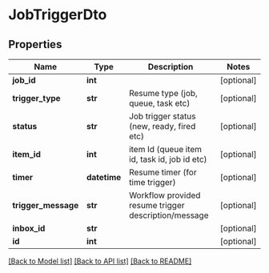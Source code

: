 # JobTriggerDto

## Properties
Name | Type | Description | Notes
------------ | ------------- | ------------- | -------------
**job_id** | **int** |  | [optional] 
**trigger_type** | **str** | Resume type (job, queue, task etc) | [optional] 
**status** | **str** | Job trigger status (new, ready, fired etc) | [optional] 
**item_id** | **int** | item Id (queue item id, task id, job id etc) | [optional] 
**timer** | **datetime** | Resume timer (for time trigger) | [optional] 
**trigger_message** | **str** | Workflow provided resume trigger description/message | [optional] 
**inbox_id** | **str** |  | [optional] 
**id** | **int** |  | [optional] 

[[Back to Model list]](../README.md#documentation-for-models) [[Back to API list]](../README.md#documentation-for-api-endpoints) [[Back to README]](../README.md)



